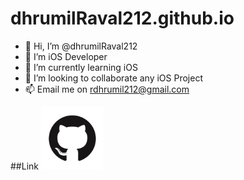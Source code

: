 # dhrumilRaval212.github.io


- 👋 Hi, I’m @dhrumilRaval212
- 👀 I’m iOS Developer
- 🌱 I’m currently learning iOS 
- 💞️ I’m looking to collaborate any iOS Project
- 📫 Email me on rdhrumil212@gmail.com

##Link
<img src="images/GitHub-Mark.png" width="100" >
